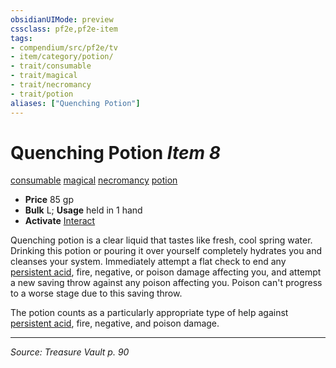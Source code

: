 ```yaml
---
obsidianUIMode: preview
cssclass: pf2e,pf2e-item
tags:
- compendium/src/pf2e/tv
- item/category/potion/
- trait/consumable
- trait/magical
- trait/necromancy
- trait/potion
aliases: ["Quenching Potion"]
---
```

# Quenching Potion *Item 8*  
[consumable](consumable.md "Consumable Item Trait")  [magical](magical.md "Magical Item Trait")  [necromancy](necromancy.md "Necromancy School Trait")  [potion](potion.md "Potion Item Trait")  

- **Price** 85 gp
- **Bulk** L; **Usage** held in 1 hand
- **Activate** [Interact](interact.md)

Quenching potion is a clear liquid that tastes like fresh, cool spring water. Drinking this potion or pouring it over yourself completely hydrates you and cleanses your system. Immediately attempt a flat check to end any [persistent acid](conditions.md#Persistent%20Damage), fire, negative, or poison damage affecting you, and attempt a new saving throw against any poison affecting you. Poison can't progress to a worse stage due to this saving throw.

The potion counts as a particularly appropriate type of help against [persistent acid](conditions.md#Persistent%20Damage), fire, negative, and poison damage.


---
*Source: Treasure Vault p. 90*